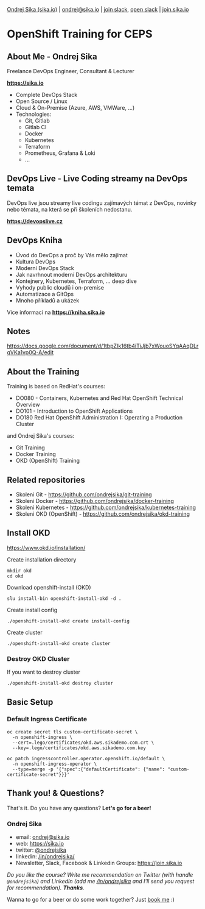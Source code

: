 [Ondrej Sika (sika.io)](https://sika.io) | <ondrej@sika.io> | [join slack](https://sika.link/slack-sikapublic), [open slack](https://sikapublic.slack.com) | [join.sika.io](https://join.sika.io)

# OpenShift Training for CEPS

## About Me - Ondrej Sika

Freelance DevOps Engineer, Consultant & Lecturer

**<https://sika.io>**

- Complete DevOps Stack
- Open Source / Linux
- Cloud & On-Premise (Azure, AWS, VMWare, ...)
- Technologies:
  - Git, Gitlab
  - Gitlab CI
  - Docker
  - Kubernetes
  - Terraform
  - Prometheus, Grafana & Loki
  - ...

## DevOps Live - Live Coding streamy na DevOps temata

DevOps live jsou streamy live codingu zajímavých témat z DevOps, novinky nebo témata, na která se při školeních nedostanu.

**<https://devopslive.cz>**

## DevOps Kniha

- Úvod do DevOps a proč by Vás mělo zajímat
- Kultura DevOps
- Moderní DevOps Stack
- Jak navrhnout moderní DevOps architekturu
- Kontejnery, Kubernetes, Terraform, ... deep dive
- Vyhody public cloudů i on-premise
- Automatizace a GitOps
- Mnoho příkladů a ukázek

Vice informaci na **<https://kniha.sika.io>**

## Notes

https://docs.google.com/document/d/1tbpZIk16tb4iTiJjb7xWouoSYqAAqDLrqVKa1vp0Q-A/edit

## About the Training

Training is based on RedHat's courses:

- DO080 - Containers, Kubernetes and Red Hat OpenShift Technical Overview
- DO101 - Introduction to OpenShift Applications
- DO180 Red Hat OpenShift Administration I: Operating a Production Cluster

and Ondrej Sika's courses:

- Git Training
- Docker Training
- OKD (OpenShift) Training

## Related repositories

- Skoleni Git - https://github.com/ondrejsika/git-training
- Skoleni Docker - https://github.com/ondrejsika/docker-training
- Skoleni Kubernetes - https://github.com/ondrejsika/kubernetes-training
- Skoleni OKD (OpenShift) - https://github.com/ondrejsika/okd-training

## Install OKD

<https://www.okd.io/installation/>

Create installation directory

```
mkdir okd
cd okd
```

Download openshift-install (OKD)

```
slu install-bin openshift-install-okd -d .
```

Create install config

```
./openshift-install-okd create install-config
```

Create cluster

```
./openshift-install-okd create cluster
```

### Destroy OKD Cluster

If you want to destroy cluster

```
./openshift-install-okd destroy cluster
```

## Basic Setup

### Default Ingress Certificate

```
oc create secret tls custom-certificate-secret \
  -n openshift-ingress \
  --cert=.lego/certificates/okd.aws.sikademo.com.crt \
  --key=.lego/certificates/okd.aws.sikademo.com.key
```

```
oc patch ingresscontroller.operator.openshift.io/default \
  -n openshift-ingress-operator \
  --type=merge -p '{"spec":{"defaultCertificate": {"name": "custom-certificate-secret"}}}'
```

## Thank you! & Questions?

That's it. Do you have any questions? **Let's go for a beer!**

### Ondrej Sika

- email: <ondrej@sika.io>
- web: <https://sika.io>
- twitter: [@ondrejsika](https://twitter.com/ondrejsika)
- linkedin: [/in/ondrejsika/](https://linkedin.com/in/ondrejsika/)
- Newsletter, Slack, Facebook & Linkedin Groups: <https://join.sika.io>

_Do you like the course? Write me recommendation on Twitter (with handle `@ondrejsika`) and LinkedIn (add me [/in/ondrejsika](https://www.linkedin.com/in/ondrejsika/) and I'll send you request for recommendation). **Thanks**._

Wanna to go for a beer or do some work together? Just [book me](https://book-me.sika.io) :)
